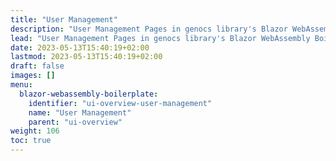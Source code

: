 ```yaml
---
title: "User Management"
description: "User Management Pages in genocs library's Blazor WebAssembly Boilerplate."
lead: "User Management Pages in genocs library's Blazor WebAssembly Boilerplate."
date: 2023-05-13T15:40:19+02:00
lastmod: 2023-05-13T15:40:19+02:00
draft: false
images: []
menu:
  blazor-webassembly-boilerplate:
    identifier: "ui-overview-user-management"
    name: "User Management"
    parent: "ui-overview"
weight: 106
toc: true
---
```



